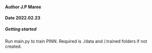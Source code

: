 #### Author J.P Maree
#### Date 2022.02.23

##### Getting started

Run main.py to train PINN. Required is ./data and /.trained folders if not created.